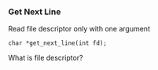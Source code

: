 ### Get Next Line

Read file descriptor only with one argument
    
    char *get_next_line(int fd);

What is file descriptor?

